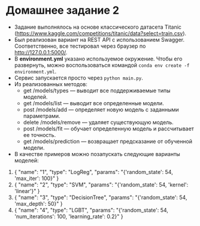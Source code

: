 # Домашнее задание 2
* Задание выполнялось на основе классического датасета Titanic (https://www.kaggle.com/competitions/titanic/data?select=train.csv).
* Был реализован вариант на REST API с использованием Swagger. Соответственно, все тестировал через браузер по http://127.0.0.1:5000/.
* В **environment.yml** указано используемое окружение. Чтобы его развернуть, можно воспользоваться командой `conda env create -f environment.yml`.
* Сервис запускается просто через `python main.py`.
* Из реализованных методов:
  * get /models/types — выводит все поддерживаемые типы моделей.
  * get /models/list — выводит все определенные модели.
  * post /models/add — определяет новую модель с заданными параметрами.
  * delete /models/remove — удаляет существующую модель.
  * post /models/fit — обучает определенную модель и рассчитывает ее точность.
  * get /models/prediction — возвращает предсказание от обученной модели.
* В качестве примеров можно позапускать следующие варианты моделей:
1. {
  "name": "1",
  "type": "LogReg",
  "params": "{'random_state': 54, 'max_iter': 100}"
}
2. {
  "name": "2",
  "type": "SVM",
  "params": "{'random_state': 54, 'kernel': 'linear'}"
}
3. {
  "name": "3",
  "type": "DecisionTree",
  "params": "{'random_state': 54, 'max_depth': 50}"
}
4. {
  "name": "4",
  "type": "LGBT",
  "params": "{'random_state': 54, 'num_iterations': 100, 'learning_rate': 0.2}"
}
